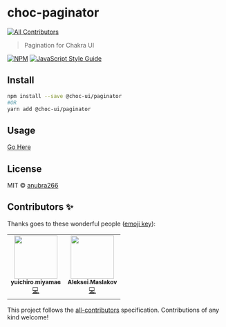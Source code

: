 # choc-paginator
<!-- ALL-CONTRIBUTORS-BADGE:START - Do not remove or modify this section -->
[![All Contributors](https://img.shields.io/badge/all_contributors-2-orange.svg?style=flat-square)](#contributors-)
<!-- ALL-CONTRIBUTORS-BADGE:END -->

> Pagination for Chakra UI

[![NPM](https://img.shields.io/npm/v/@choc-ui/paginator.svg)](https://www.npmjs.com/package/@choc-ui/paginator) [![JavaScript Style Guide](https://img.shields.io/badge/code_style-standard-brightgreen.svg)](https://standardjs.com)

## Install

```bash
npm install --save @choc-ui/paginator
#OR
yarn add @choc-ui/paginator
```

## Usage

[Go Here](https://choc-ui.tech/docs/packages/pagination)

## License

MIT © [anubra266](https://github.com/anubra266)

## Contributors ✨

Thanks goes to these wonderful people ([emoji key](https://allcontributors.org/docs/en/emoji-key)):

<!-- ALL-CONTRIBUTORS-LIST:START - Do not remove or modify this section -->
<!-- prettier-ignore-start -->
<!-- markdownlint-disable -->
<table>
  <tr>
    <td align="center"><a href="https://github.com/yicru"><img src="https://avatars.githubusercontent.com/u/37892222?v=4?s=100" width="100px;" alt=""/><br /><sub><b>yuichiro miyamae</b></sub></a><br /><a href="https://github.com/anubra266/choc-paginator/commits?author=yicru" title="Code">💻</a></td>
    <td align="center"><a href="https://github.com/amaslakov"><img src="https://avatars.githubusercontent.com/u/10218892?v=4?s=100" width="100px;" alt=""/><br /><sub><b>Aleksei Maslakov</b></sub></a><br /><a href="https://github.com/anubra266/choc-paginator/commits?author=amaslakov" title="Code">💻</a></td>
  </tr>
</table>

<!-- markdownlint-restore -->
<!-- prettier-ignore-end -->

<!-- ALL-CONTRIBUTORS-LIST:END -->

This project follows the [all-contributors](https://github.com/all-contributors/all-contributors) specification. Contributions of any kind welcome!